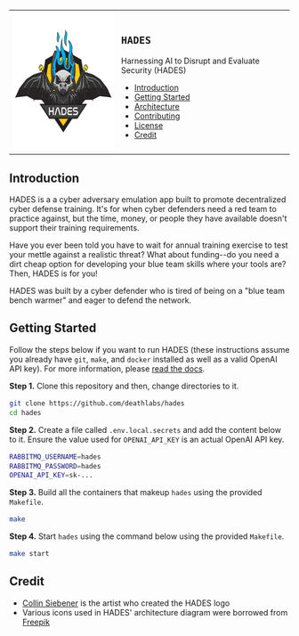<table>
  <tr>
    <td rowspan="3" align="center" valign="middle">
      <img src="hades.svg" width="250" height="250" alt="HADES Logo" />
    </td>
    <td>
      <h2><code>HADES</code></h2>
      Harnessing AI to Disrupt and Evaluate Security (HADES)
      <ul>
        <li><a href="#introduction">Introduction</a></li>
        <li><a href="#getting-started">Getting Started</a></li>
        <li><a href="docs/architecture/README.md">Architecture</a></li>
        <li><a href="docs/contributing/README.md">Contributing</a></li>
        <li><a href="LICENSE">License</a></li>
        <li><a href="#credit">Credit</a></li>
      </ul>
    </td>
  </tr>
</table>

## Introduction
HADES is a a cyber adversary emulation app built to promote decentralized cyber defense training. It's for when cyber defenders need a red team to practice against, but the time, money, or people they have available doesn't support their training requirements. 

Have you ever been told you have to wait for annual training exercise to test your mettle against a realistic threat? What about funding--do you need a dirt cheap option for developing your blue team skills where your tools are? Then, HADES is for you! 

HADES was built by a cyber defender who is tired of being on a "blue team bench warmer" and eager to defend the network.

## Getting Started
Follow the steps below if you want to run HADES (these instructions assume you already have `git`, `make`, and `docker` installed as well as a valid OpenAI API key). For more information, please [read the docs](docs/README.md).

**Step 1.** Clone this repository and then, change directories to it.
```bash
git clone https://github.com/deathlabs/hades
cd hades
```

**Step 2.** Create a file called `.env.local.secrets` and add the content below to it. Ensure the value used for `OPENAI_API_KEY` is an actual OpenAI API key.
```bash
RABBITMQ_USERNAME=hades
RABBITMQ_PASSWORD=hades
OPENAI_API_KEY=sk-...
``` 

**Step 3.** Build all the containers that makeup `hades` using the provided `Makefile`.  
```bash
make
```

**Step 4.** Start `hades` using the command below using the provided `Makefile`.
```bash
make start
```

## Credit
* [Collin Siebener](https://collinsiebener.com) is the artist who created the HADES logo
* Various icons used in HADES' architecture diagram were borrowed from [Freepik](https://www.freepik.com/)
